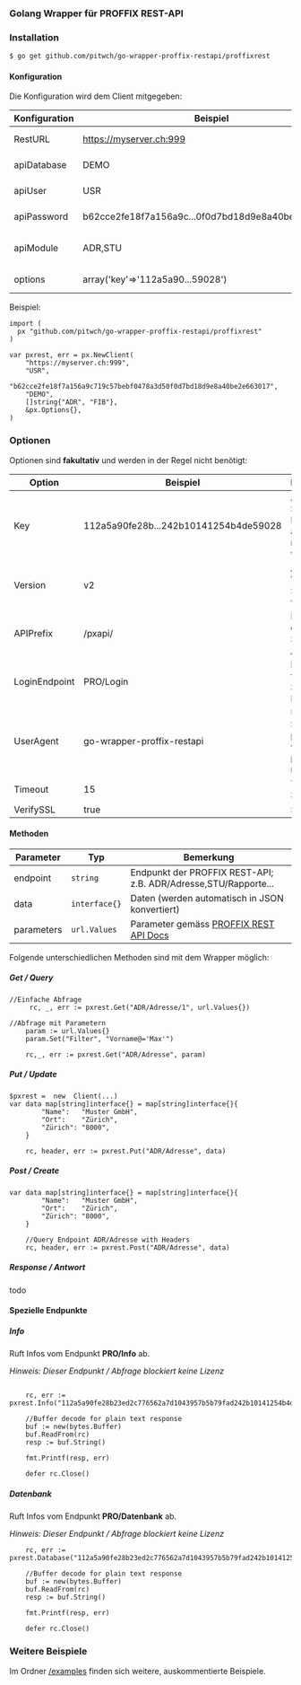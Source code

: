 ### Golang Wrapper für PROFFIX REST-API



### Installation

```bash
$ go get github.com/pitwch/go-wrapper-proffix-restapi/proffixrest
```


#### Konfiguration

Die Konfiguration wird dem Client mitgegeben:

| Konfiguration | Beispiel                                          | Bemerkung                             |
|---------------|---------------------------------------------------|---------------------------------------|
| RestURL       | https://myserver.ch:999                           | URL der REST-API **ohne pxapi/v2/**   |
| apiDatabase   | DEMO                                              | Name der Datenbank                    |
| apiUser       | USR                                               | Names des Benutzers                   |
| apiPassword   | b62cce2fe18f7a156a9c...0f0d7bd18d9e8a40be2e663017 | SHA256-Hash des Benutzerpasswortes    |
| apiModule     | ADR,STU                                           | Benötigte Module (mit Komma getrennt) |
| options       | array('key'=>'112a5a90...59028')                  | Optionen (Details unter Optionen)     |


Beispiel:

```golang
import (
  px "github.com/pitwch/go-wrapper-proffix-restapi/proffixrest"
)

var pxrest, err = px.NewClient(
	"https://myserver.ch:999",
	"USR",
	"b62cce2fe18f7a156a9c719c57bebf0478a3d50f0d7bd18d9e8a40be2e663017",
	"DEMO",
	[]string{"ADR", "FIB"},
	&px.Options{},
)
```


### Optionen

Optionen sind **fakultativ** und werden in der Regel nicht benötigt:

| Option           | Beispiel                                                         | Bemerkung                                                      |
|------------------|------------------------------------------------------------------|----------------------------------------------------------------|
| Key              | 112a5a90fe28b...242b10141254b4de59028                            | API-Key als SHA256 - Hash (kann auch direkt mitgegeben werden) |
| Version          | v2                                                               | API-Version; Standard = v2                                     |
| APIPrefix        | /pxapi/                                                          | Prefix für die API; Standard = /pxapi/                         |
| LoginEndpoint    | PRO/Login                                                        | Endpunkt für Login; Standard = PRO/Login                       |
| UserAgent        | go-wrapper-proffix-restapi                                       | User Agent; Standard = php-wrapper-proffix-restapi             |
| Timeout          | 15                                                               | Timeout in Sekunden                                            |
| VerifySSL        | true                                                             | SSL prüfen                                                     |


#### Methoden


| Parameter  | Typ           | Bemerkung                                                                                                |
|------------|---------------|----------------------------------------------------------------------------------------------------------|
| endpoint   | `string`      | Endpunkt der PROFFIX REST-API; z.B. ADR/Adresse,STU/Rapporte...                                          |
| data       | `interface{}` | Daten (werden automatisch in JSON konvertiert)                                                           |
| parameters | `url.Values`  | Parameter gemäss [PROFFIX REST API Docs](http://www.proffix.net/Portals/0/content/REST%20API/index.html) |




Folgende unterschiedlichen Methoden sind mit dem Wrapper möglich:



##### Get / Query

```golang
//Einfache Abfrage
     rc, _, err := pxrest.Get("ADR/Adresse/1", url.Values{})

//Abfrage mit Parametern
	param := url.Values{}
	param.Set("Filter", "Vorname@='Max'")

	rc,_, err := pxrest.Get("ADR/Adresse", param)

```


##### Put / Update

```golang
$pxrest =  new  Client(...)
var data map[string]interface{} = map[string]interface{}{
		"Name":   "Muster GmbH",
		"Ort":    "Zürich",
		"Zürich": "8000",
	}

	rc, header, err := pxrest.Put("ADR/Adresse", data)
```

##### Post / Create

```golang
var data map[string]interface{} = map[string]interface{}{
		"Name":   "Muster GmbH",
		"Ort":    "Zürich",
		"Zürich": "8000",
	}

	//Query Endpoint ADR/Adresse with Headers
	rc, header, err := pxrest.Post("ADR/Adresse", data)
```


##### Response / Antwort


todo


#### Spezielle Endpunkte


##### Info

Ruft Infos vom Endpunkt **PRO/Info** ab.

*Hinweis: Dieser Endpunkt / Abfrage blockiert keine Lizenz*

```golang

	rc, err := pxrest.Info("112a5a90fe28b23ed2c776562a7d1043957b5b79fad242b10141254b4de59028")

	//Buffer decode for plain text response
	buf := new(bytes.Buffer)
	buf.ReadFrom(rc)
	resp := buf.String()

	fmt.Printf(resp, err)

	defer rc.Close()
```

##### Datenbank

Ruft Infos vom Endpunkt **PRO/Datenbank** ab.

*Hinweis: Dieser Endpunkt / Abfrage blockiert keine Lizenz*

```golang
	rc, err := pxrest.Database("112a5a90fe28b23ed2c776562a7d1043957b5b79fad242b10141254b4de59028")

	//Buffer decode for plain text response
	buf := new(bytes.Buffer)
	buf.ReadFrom(rc)
	resp := buf.String()

	fmt.Printf(resp, err)

	defer rc.Close()
  ```


### Weitere Beispiele

Im Ordner [/examples](https://github.com/pitwch/go-wrapper-proffix-restapi/tree/master/examples) finden sich weitere,
auskommentierte Beispiele.
